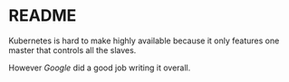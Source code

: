 README
======

Kubernetes is hard to make highly available because it only features one master that controls all the slaves.

However *Google* did a good job writing it overall.
